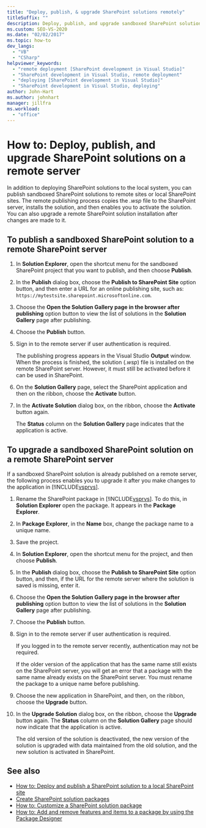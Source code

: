```yaml
---
title: "Deploy, publish, & upgrade SharePoint solutions remotely"
titleSuffix: ""
description: Deploy, publish, and upgrade sandboxed SharePoint solutions on a remote site or a local SharePoint site.
ms.custom: SEO-VS-2020
ms.date: "02/02/2017"
ms.topic: how-to
dev_langs:
  - "VB"
  - "CSharp"
helpviewer_keywords:
  - "remote deployment [SharePoint development in Visual Studio]"
  - "SharePoint development in Visual Studio, remote deployment"
  - "deploying [SharePoint development in Visual Studio]"
  - "SharePoint development in Visual Studio, deploying"
author: John-Hart
ms.author: johnhart
manager: jillfra
ms.workload:
  - "office"
---
```

# How to: Deploy, publish, and upgrade SharePoint solutions on a remote server
  In addition to deploying SharePoint solutions to the local system, you can publish sandboxed SharePoint solutions to remote sites or local SharePoint sites. The remote publishing process copies the *.wsp* file to the SharePoint server, installs the solution, and then enables you to activate the solution. You can also upgrade a remote SharePoint solution installation after changes are made to it.

## To publish a sandboxed SharePoint solution to a remote SharePoint server

1. In **Solution Explorer**, open the shortcut menu for the sandboxed SharePoint project that you want to publish, and then choose **Publish**.

2. In the **Publish** dialog box, choose the **Publish to SharePoint Site** option button, and then enter a URL for an online publishing site, such as: `https://mytestsite.sharepoint.microsoftonline.com`.

3. Choose the **Open the Solution Gallery page in the browser after publishing** option button to view the list of solutions in the **Solution Gallery** page after publishing.

4. Choose the **Publish** button.

5. Sign in to the remote server if user authentication is required.

     The publishing progress appears in the Visual Studio **Output** window. When the process is finished, the solution (*.wsp*) file is installed on the remote SharePoint server. However, it must still be activated before it can be used in SharePoint.

6. On the **Solution Gallery** page, select the SharePoint application and then on the ribbon, choose the **Activate** button.

7. In the **Activate Solution** dialog box, on the ribbon, choose the **Activate** button again.

     The **Status** column on the **Solution Gallery** page indicates that the application is active.

## To upgrade a sandboxed SharePoint solution on a remote SharePoint server
 If a sandboxed SharePoint solution is already published on a remote server, the following process enables you to upgrade it after you make changes to the application in [!INCLUDE[vsprvs](../sharepoint/includes/vsprvs-md.md)].

1. Rename the SharePoint package in [!INCLUDE[vsprvs](../sharepoint/includes/vsprvs-md.md)]. To do this, in **Solution Explorer** open the package. It appears in the **Package Explorer**.

2. In **Package Explorer**, in the **Name** box, change the package name to a unique name.

3. Save the project.

4. In **Solution Explorer**, open the shortcut menu for the project, and then choose **Publish**.

5. In the **Publish** dialog box, choose the **Publish to SharePoint Site** option button, and then, if the URL for the remote server where the solution is saved is missing, enter it.

6. Choose the **Open the Solution Gallery page in the browser after publishing** option button to view the list of solutions in the **Solution Gallery** page after publishing.

7. Choose the **Publish** button.

8. Sign in to the remote server if user authentication is required.

     If you logged in to the remote server recently, authentication may not be required.

     If the older version of the application that has the same name still exists on the SharePoint server, you will get an error that a package with the same name already exists on the SharePoint server. You must rename the package to a unique name before publishing.

9. Choose the new application in SharePoint, and then, on the ribbon, choose the **Upgrade** button.

10. In the **Upgrade Solution** dialog box, on the ribbon, choose the **Upgrade** button again. The **Status** column on the **Solution Gallery** page should now indicate that the application is active.

     The old version of the solution is deactivated, the new version of the solution is upgraded with data maintained from the old solution, and the new solution is activated in SharePoint.

## See also
- [How to: Deploy and publish a SharePoint solution to a local SharePoint site](../sharepoint/how-to-deploy-and-publish-a-sharepoint-solution-to-a-local-sharepoint-site.md)
- [Create SharePoint solution packages](../sharepoint/creating-sharepoint-solution-packages.md)
- [How to: Customize a SharePoint solution package](../sharepoint/how-to-customize-a-sharepoint-solution-package.md)
- [How to: Add and remove features and items to a package by using the Package Designer](../sharepoint/how-to-add-and-remove-features-and-items-to-a-package-by-using-the-package-designer.md)

